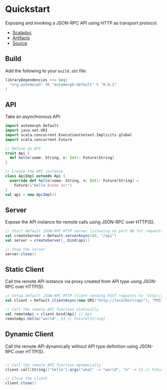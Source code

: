 # Quickstart

Exposing and invoking a JSON-RPC API using HTTP as transport protocol.

* [Scaladoc](../api/automorph/index.html)
* [Artifacts](https://mvnrepository.com/artifact/org.automorph/automorph)
* [Source](/test/examples/src/test/scala/test/examples/Synchronous.scala)

## Build

Add the following to your `build.sbt` file:

```scala
libraryDependencies ++= Seq(
  "org.automorph" %% "automorph-default" % "0.0.1"
)
```

## API

Take an asynchronous API:

```scala
import automorph.Default
import java.net.URI
import scala.concurrent.ExecutionContext.Implicits.global
import scala.concurrent.Future

// Define an API
trait Api {
  def hello(some: String, n: Int): Future[String]
}

// Create the API instance
class ApiImpl extends Api {
  override def hello(some: String, n: Int): Future[String] =
    Future(s"Hello $some $n!")
}
val api = new ApiImpl()

```

## Server

Expose the API instance for remote calls using JSON-RPC over HTTP(S).

```scala
// Start default JSON-RPC HTTP server listening on port 80 for requests to '/api'
val createServer = Default.serverAsync(80, "/api")
val server = createServer(_.bind(api))

// Stop the server
server.close()
```

## Static Client

Call the remote API instance via proxy created from API type using JSON-RPC over HTTP(S).

```scala
// Setup default JSON-RPC HTTP client sending POST requests to 'http://localhost/api'
val client = Default.clientAsync(new URI("http://localhost/api"), "POST")

// Call the remote API function statically
val remoteApi = client.bind[Api] // Api
remoteApi.hello("world", 1) // Future[String]
```

## Dynamic Client

Call the remote API dynamically without API type definition using JSON-RPC over HTTP(S).

```scala

// Call the remote API function dynamically
client.call[String]("hello").args("what" -> "world", "n" -> 1) // Future[String]

// Close the client
client.close()
```
